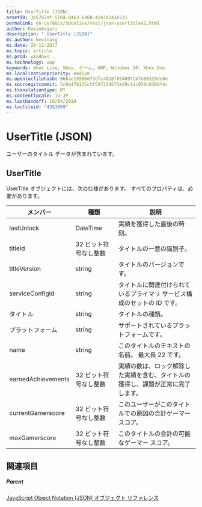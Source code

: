 ```yaml
---
title: UserTitle (JSON)
assetID: 3e5767af-5704-8463-696b-42a7d2a1e231
permalink: en-us/docs/xboxlive/rest/json-usertitlev2.html
author: KevinAsgari
description: " UserTitle (JSON)"
ms.author: kevinasg
ms.date: 20-12-2017
ms.topic: article
ms.prod: windows
ms.technology: uwp
keywords: Xbox Live, Xbox, ゲーム, UWP, Windows 10, Xbox One
ms.localizationpriority: medium
ms.openlocfilehash: 068ae15566d73dfc4610f8540972b7e80329de8e
ms.sourcegitcommit: 5c9a47b135c5f587214675e39c1ac058c0380f4c
ms.translationtype: MT
ms.contentlocale: ja-JP
ms.lasthandoff: 10/04/2018
ms.locfileid: "4353869"
---
```

# <a name="usertitle-json"></a>UserTitle (JSON)
ユーザーのタイトル データが含まれています。 
<a id="ID4EN"></a>

 
## <a name="usertitle"></a>UserTitle
 
UserTitle オブジェクトには、次の仕様があります。 すべてのプロパティは、必要があります。
 
| メンバー| 種類| 説明| 
| --- | --- | --- | 
| lastUnlock| DateTime| 実績を獲得した最後の時刻。| 
| titleId| 32 ビット符号なし整数| タイトルの一意の識別子。| 
| titleVersion| string| タイトルのバージョンです。| 
| serviceConfigId| string| タイトルに関連付けられているプライマリ サービス構成のセットの ID です。| 
| タイトル| string| タイトルの種類。| 
| プラットフォーム| string| サポートされているプラットフォームです。| 
| name| string| このタイトルのテキストの名前。 最大長 22 です。| 
| earnedAchievements| 32 ビット符号なし整数| 実績の数は、ロック解除した実績を含む、タイトルの獲得し、課題が正常に完了します。| 
| currentGamerscore| 32 ビット符号なし整数| このユーザーがこのタイトルでの原因の合計ゲーマー スコア。| 
| maxGamerscore| 32 ビット符号なし整数| このタイトルの合計の可能なゲーマー スコア。| 
  
<a id="ID4EFE"></a>

 
## <a name="see-also"></a>関連項目
 
<a id="ID4EHE"></a>

 
##### <a name="parent"></a>Parent 

[JavaScript Object Notation (JSON) オブジェクト リファレンス](atoc-xboxlivews-reference-json.md)

   